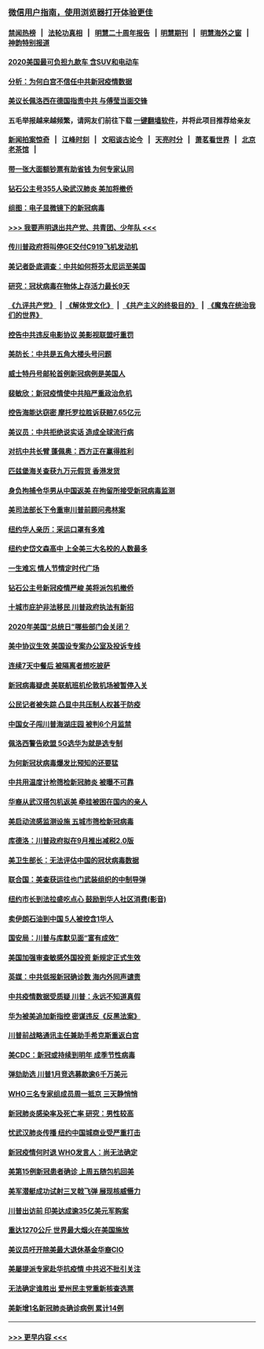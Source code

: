 ### [微信用户指南，使用浏览器打开体验更佳](https://github.com/gfw-breaker/banned-news1/blob/master/indexes/wechat-guide.md?t=0)
#### [禁闻热榜](热点新闻.md?t=0)  &nbsp;&nbsp;|&nbsp;&nbsp; [法轮功真相](https://github.com/gfw-breaker/truth/blob/master/README.md?t=0) &nbsp;&nbsp;|&nbsp;&nbsp; [明慧二十周年报告](https://github.com/gfw-breaker/mh-reports/blob/master/README.md?t=0) &nbsp;&nbsp;|&nbsp;&nbsp;[明慧期刊](https://github.com/gfw-breaker/mh-qikan) &nbsp;&nbsp;|&nbsp;&nbsp; [明慧海外之窗](https://github.com/gfw-breaker/mh-news/blob/master/README.md?t=0) &nbsp;&nbsp;|&nbsp;&nbsp; [神韵特别报道](https://github.com/gfw-breaker/mh-news/blob/master/shenyun.md?t=0)
#### [2020美国最可负担九款车 含SUV和电动车](../pages/nsc412/n11860334.md?t=02162244) 
#### [分析：为何白宫不信任中共新冠疫情数据](../pages/nsc412/n11872473.md?t=02162244) 
#### [美议长佩洛西在德国指责中共 与傅莹当面交锋](../pages/nsc412/n11872375.md?t=02162244) 
#### 五毛举报越来越频繁，请网友们前往下载 [一键翻墙软件](https://github.com/gfw-breaker/ssr-accounts)，并将此项目推荐给亲友
#### [新闻拍案惊奇](https://github.com/gfw-breaker/banned-news1/blob/master/pages/link4.md) &nbsp;&nbsp;|&nbsp;&nbsp; [江峰时刻](https://github.com/gfw-breaker/banned-news1/blob/master/pages/link4.md) &nbsp;&nbsp;|&nbsp;&nbsp; [文昭谈古论今](https://github.com/gfw-breaker/banned-news1/blob/master/pages/link4.md) &nbsp;&nbsp;|&nbsp;&nbsp; [天亮时分](https://github.com/gfw-breaker/banned-news1/blob/master/pages/link4.md) &nbsp;&nbsp;|&nbsp;&nbsp; [萧茗看世界](https://github.com/gfw-breaker/banned-news1/blob/master/pages/link4.md) &nbsp;&nbsp;|&nbsp;&nbsp; [北京老茶馆](https://github.com/gfw-breaker/banned-news1/blob/master/pages/link4.md) &nbsp;&nbsp;|&nbsp;&nbsp; 
#### [带一张大面额钞票有助省钱 为何专家认同](../pages/nsc412/n11870166.md?t=02162244) 
#### [钻石公主号355人染武汉肺炎 美加将撤侨](../pages/nsc412/n11872392.md?t=02162244) 
#### [组图：电子显微镜下的新冠病毒](../pages/nsc412/n11872057.md?t=02162244) 
#### [>>> 我要声明退出共产党、共青团、少年队 <<<](https://github.com/begood0513/goodnews/blob/master/quit/letter.md) 
#### [传川普政府将叫停GE交付C919飞机发动机](../pages/nsc412/n11871600.md?t=02162244) 
#### [美记者卧底调查：中共如何将芬太尼运至美国](../pages/nsc412/n11871821.md?t=02162244) 
#### [研究：冠状病毒在物体上存活力最长9天](../pages/nsc412/n11871871.md?t=02162244) 
#### [《九评共产党》](https://github.com/begood0513/9ping.md/blob/master/README.md) &nbsp;|&nbsp; [《解体党文化》](../../../../jtdwh.md/blob/master/README.md)  &nbsp;|&nbsp; [《共产主义的终极目的》](../../../../gczydzjmd.md/blob/master/README.md) &nbsp;|&nbsp; [《魔鬼在统治我们的世界》](../../../../mgztzwmdsj.md/blob/master/README.md) 
#### [控告中共违反电影协议 美影视联盟吁重罚](../pages/nsc412/n11871820.md?t=02162244) 
#### [美防长：中共是五角大楼头号问题](../pages/nsc412/n11871768.md?t=02162244) 
#### [威士特丹号邮轮首例新冠病例是美国人](../pages/nsc412/n11871731.md?t=02162244) 
#### [裴敏欣：新冠疫情使中共陷严重政治危机](../pages/nsc412/n11871514.md?t=02162244) 
#### [控告海能达窃密 摩托罗拉胜诉获赔7.65亿元](../pages/nsc412/n11871594.md?t=02162244) 
#### [美议员：中共拒绝说实话 造成全球流行病](../pages/nsc412/n11871582.md?t=02162244) 
#### [对抗中共长臂 蓬佩奥：西方正在赢得胜利](../pages/nsc412/n11871500.md?t=02162244) 
#### [匹兹堡海关查获九万元假货 香港发货](../pages/nsc412/n11870716.md?t=02162244) 
#### [身负拘捕令华男从中国返美  在拘留所接受新冠病毒监测](../pages/nsc412/n11870710.md?t=02162244) 
#### [美司法部长下令重审川普前顾问弗林案](../pages/nsc412/n11870258.md?t=02162244) 
#### [纽约华人亲历：采运口罩有多难](../pages/nsc412/n11870531.md?t=02162244) 
#### [纽约史岱文森高中  上全美三大名校的人数最多](../pages/nsc412/n11870557.md?t=02162244) 
#### [一生难忘 情人节情定时代广场](../pages/nsc412/n11870536.md?t=02162244) 
#### [钻石公主号新冠疫情严峻 美将派包机撤侨](../pages/nsc412/n11870505.md?t=02162244) 
#### [十城市庇护非法移民 川普政府执法有新招](../pages/nsc412/n11870410.md?t=02162244) 
#### [2020年美国“总统日”哪些部门会关闭？](../pages/nsc412/n11870148.md?t=02162244) 
#### [美中协议生效 美国设专案办公室及投诉专线](../pages/nsc412/n11870266.md?t=02162244) 
#### [连续7天中餐后 被隔离者想吃披萨](../pages/nsc412/n11870243.md?t=02162244) 
#### [新冠病毒疑虑 美联航班机伦敦机场被暂停入关](../pages/nsc412/n11870015.md?t=02162244) 
#### [公民记者被失踪 凸显中共压制人权甚于防疫](../pages/nsc412/n11870042.md?t=02162244) 
#### [中国女子闯川普海湖庄园 被判6个月监禁](../pages/nsc412/n11869919.md?t=02162244) 
#### [佩洛西警告欧盟 5G选华为就是选专制](../pages/nsc412/n11869898.md?t=02162244) 
#### [为何新冠状病毒爆发比预知的还要猛](../pages/nsc412/n11869828.md?t=02162244) 
#### [中共用温度计枪筛检新冠肺炎 被曝不可靠](../pages/nsc412/n11869707.md?t=02162244) 
#### [华裔从武汉搭包机返美 牵挂被困在国内的亲人](../pages/nsc412/n11869711.md?t=02162244) 
#### [美启动流感监测设施 五城市筛检新冠病毒](../pages/nsc412/n11869689.md?t=02162244) 
#### [库德洛：川普政府拟在9月推出减税2.0版](../pages/nsc412/n11869627.md?t=02162244) 
#### [美卫生部长：无法评估中国的冠状病毒数据](../pages/nsc412/n11869301.md?t=02162244) 
#### [联合国：美查获运往也门武装组织的中制导弹](../pages/nsc412/n11868677.md?t=02162244) 
#### [纽约市长到法拉盛吃点心  鼓励到华人社区消费(影音)](../pages/nsc412/n11868197.md?t=02162244) 
#### [卖伊朗石油到中国  5人被控含1华人](../pages/nsc412/n11867988.md?t=02162244) 
#### [国安局：川普与库默见面“富有成效”](../pages/nsc412/n11867976.md?t=02162244) 
#### [美国加强审查敏感外国投资 新规定正式生效](../pages/nsc412/n11868041.md?t=02162244) 
#### [英媒：中共低报新冠确诊数 海内外同声谴责](../pages/nsc412/n11867421.md?t=02162244) 
#### [中共疫情数据受质疑 川普：永远不知道真假](../pages/nsc412/n11867195.md?t=02162244) 
#### [华为被美追加新指控 密谋违反《反黑法案》](../pages/nsc412/n11867191.md?t=02162244) 
#### [川普前战略通讯主任兼助手希克斯重返白宫](../pages/nsc412/n11867104.md?t=02162244) 
#### [美CDC：新冠或持续到明年 成季节性病毒](../pages/nsc412/n11867279.md?t=02162244) 
#### [弹劾助选 川普1月竞选募款逾6千万美元](../pages/nsc412/n11866950.md?t=02162244) 
#### [WHO三名专家组成员周一抵京 三天静悄悄](../pages/nsc412/n11866947.md?t=02162244) 
#### [新冠肺炎感染率及死亡率 研究：男性较高](../pages/nsc412/n11866956.md?t=02162244) 
#### [忧武汉肺炎传播 纽约中国城商业受严重打击](../pages/nsc412/n11866902.md?t=02162244) 
#### [新冠疫情何时退 WHO发言人：尚无法确定](../pages/nsc412/n11866864.md?t=02162244) 
#### [美第15例新冠患者确诊 上周五随包机回美](../pages/nsc412/n11866852.md?t=02162244) 
#### [美军潜艇成功试射三叉戟飞弹 展现核威慑力](../pages/nsc412/n11866046.md?t=02162244) 
#### [川普出访前 印美达成逾35亿美元军购案](../pages/nsc412/n11865444.md?t=02162244) 
#### [重达1270公斤 世界最大烟火在美国施放](../pages/nsc412/n11865198.md?t=02162244) 
#### [美议员吁开除美最大退休基金华裔CIO](../pages/nsc412/n11865230.md?t=02162244) 
#### [美屡提派专家赴华抗疫情 中共迟不批引关注](../pages/nsc412/n11864719.md?t=02162244) 
#### [无法确定谁胜出 爱州民主党重新核查选票](../pages/nsc412/n11864830.md?t=02162244) 
#### [美新增1名新冠肺炎确诊病例 累计14例](../pages/nsc412/n11864893.md?t=02162244) 

----
#### [ >>> 更早内容 <<< ](../indexes/nsc412-earlier.md)
